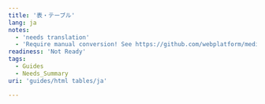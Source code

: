 ```yaml
---
title: '表・テーブル'
lang: ja
notes:
  - 'needs translation'
  - 'Require manual conversion! See https://github.com/webplatform/mediawiki-conversion/issues/24'
readiness: 'Not Ready'
tags:
  - Guides
  - Needs_Summary
uri: 'guides/html tables/ja'

---
```

<p><br/></p>

<p><br/></p><p><br/></p><p><br/></p>
